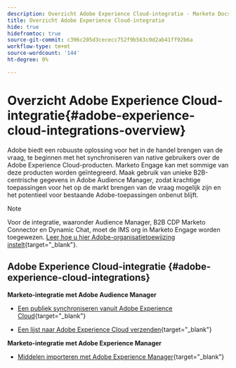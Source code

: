 ```yaml
---
description: Overzicht Adobe Experience Cloud-integratie - Marketo Docs - Productdocumentatie
title: Overzicht Adobe Experience Cloud-integratie
hide: true
hidefromtoc: true
source-git-commit: c396c205d3cececc752f9b563c0d2ab41ff92b6a
workflow-type: tm+mt
source-wordcount: '144'
ht-degree: 0%

---
```


# Overzicht Adobe Experience Cloud-integratie{#adobe-experience-cloud-integrations-overview}

Adobe biedt een robuuste oplossing voor het in de handel brengen van de vraag, te beginnen met het synchroniseren van native gebruikers over de Adobe Experience Cloud-producten. Marketo Engage kan met sommige van deze producten worden geïntegreerd. Maak gebruik van unieke B2B-centrische gegevens in Adobe Audience Manager, zodat krachtige toepassingen voor het op de markt brengen van de vraag mogelijk zijn en het potentieel voor bestaande Adobe-toepassingen onbenut blijft.

>[!NOTE]
>
>Voor de integratie, waaronder Audience Manager, B2B CDP Marketo Connector en Dynamic Chat, moet de IMS org in Marketo Engage worden toegewezen. [Leer hoe u hier Adobe-organisatietoewijzing instelt](/help/marketo/product-docs/adobe-experience-cloud-integrations/set-up-adobe-organization-mapping.md){target=&quot;_blank&quot;}.

## Adobe Experience Cloud-integratie {#adobe-experience-cloud-integrations}

**Marketo-integratie met Adobe Audience Manager**

* [Een publiek synchroniseren vanuit Adobe Experience Cloud](/help/marketo/product-docs/adobe-experience-cloud-integrations/sync-an-audience-from-adobe-experience-cloud.md){target=&quot;_blank&quot;}

* [Een lijst naar Adobe Experience Cloud verzenden](/help/marketo/product-docs/core-marketo-concepts/smart-lists-and-static-lists/static-lists/send-a-list-to-adobe-experience-cloud.md){target=&quot;_blank&quot;}

**Marketo-integratie met Adobe Experience Manager**

* [Middelen importeren met Adobe Experience Manager](/help/marketo/product-docs/adobe-experience-cloud-integrations/importing-assets-with-adobe-experience-manager.md){target=&quot;_blank&quot;}

